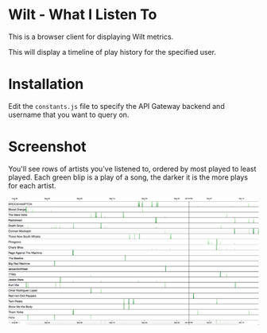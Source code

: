# Wilt - What I Listen To
This is a browser client for displaying Wilt metrics.

This will display a timeline of play history for the specified user.

# Installation
Edit the `constants.js` file to specify the API Gateway backend and username
that you want to query on.

# Screenshot
You'll see rows of artists you've listened to, ordered by most played to least
played. Each green blip is a play of a song, the darker it is the more plays
for each artist.

![My play history](screenshot.png)
